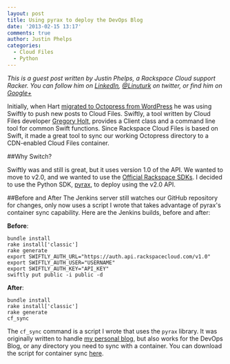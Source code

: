 ```yaml
---
layout: post
title: Using pyrax to deploy the DevOps Blog
date: '2013-02-15 13:17'
comments: true
author: Justin Phelps
categories:
  - Cloud Files
  - Python
---
```

_This is a guest post written by Justin Phelps, a Rackspace Cloud support Racker. You can follow him on [LinkedIn](http://www.linkedin.com/in/linuturk), [@Linuturk](http://twitter.com/linuturk) on twitter, or find him on [Google+](https://plus.google.com/112828903529889228389/posts)_

Initially, when Hart [migrated to Octopress from WordPress](http://devops.rackspace.com/the-new-devops-blog.html) he was using Swiftly to push new posts to Cloud Files. Swiftly, a tool written by Cloud Files developer [Gregory Holt](https://github.com/gholt), provides a Client class and a command line tool for common Swift functions. Since Rackspace Cloud Files is based on Swift, it made a great tool to sync our working Octopress directory to a CDN-enabled Cloud Files container.
<!-- more -->
##Why Switch?

Swiftly was and still is great, but it uses version 1.0 of the API. We wanted to move to v2.0, and we wanted to use the [Official Rackspace SDKs](https://developer.rackspace.com). I decided to use the Python SDK, [pyrax](https://github.com/rackspace/pyrax), to deploy using the v2.0 API.

##Before and After
The Jenkins server still watches our GitHub repository for changes, only now uses a script I wrote that takes advantage of pyrax's container sync capability. Here are the Jenkins builds, before and after:

**Before**:

```
bundle install
rake install['classic']
rake generate
export SWIFTLY_AUTH_URL="https://auth.api.rackspacecloud.com/v1.0"
export SWIFTLY_AUTH_USER="USERNAME"
export SWIFTLY_AUTH_KEY="API_KEY"
swiftly put public -i public -d
```

**After**:
```
bundle install
rake install['classic']
rake generate
cf_sync
```

The `cf_sync` command is a script I wrote that uses the `pyrax` library. It was originally written to handle [my personal blog](http://www.onitato.com), but also works for the DevOps Blog, or any directory you need to sync with a container. You can download the script for container sync [here](https://github.com/Linuturk/www.onitato.com/blob/5dd41e1003a43db4ec6c0d6b651c55e227c58f4e/cf_pyrax.py).
